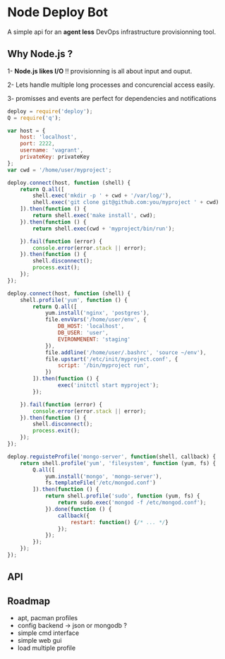 
Node Deploy Bot
===============

A simple api for an **agent less** DevOps infrastructure provisionning tool.

Why Node.js ?
-------------

1- **Node.js likes I/O** !! provisionning is all about input and ouput.

2- Lets handle multiple long processes and concurencial access easily.

3- promisses and events are perfect for dependencies and notifications


```javascript
deploy = require('deploy');
Q = require('q');

var host = {
    host: 'localhost',
    port: 2222,
    username: 'vagrant',
    privateKey: privateKey
};
var cwd = '/home/user/myproject';

deploy.connect(host, function (shell) {
    return Q.all([
        shell.exec('mkdir -p ' + cwd + '/var/log/'),
        shell.exec('git clone git@github.com:you/myproject ' + cwd)
    ]).then(function () {
        return shell.exec('make install', cwd);
    }).then(function () {
        return shell.exec(cwd + 'myproject/bin/run');

    }).fail(function (error) {
        console.error(error.stack || error);
    }).then(function () {
        shell.disconnect();
        process.exit();
    });
});
```


```javascript
deploy.connect(host, function (shell) {
    shell.profile('yum', function () {
        return Q.all([
            yum.install('nginx', 'postgres'),
            file.envVars('/home/user/env', {
                DB_HOST: 'localhost',
                DB_USER: 'user',
                EVIRONMENENT: 'staging'
            }),
            file.addline('/home/user/.bashrc', 'source ~/env'),
            file.upstart('/etc/init/myproject.conf', {
                script: '/bin/myproject run',
            })
        ]).then(function () {
                exec('initctl start myproject');
        });

    }).fail(function (error) {
        console.error(error.stack || error);
    }).then(function () {
        shell.disconnect();
        process.exit();
    });
});
```

```javascript
deploy.reguisteProfile('mongo-server', function(shell, callback) {
    return shell.profile('yum', 'filesystem', function (yum, fs) {
        Q.all([
            yum.install('mongo', 'mongo-server'),
            fs.templateFile('/etc/mongod.conf')
        ]).then(function () {
            return shell.profile('sudo', function (yum, fs) {
                return sudo.exec('mongod -f /etc/mongod.conf');
            }).done(function () {
                callback({
                    restart: function() {/* ... */}
                });
            });
        });
    });
});
```


API
---


Roadmap
-------

- apt, pacman profiles
- config backend -> json or mongodb ?
- simple cmd interface
- simple web gui
- load multiple profile

